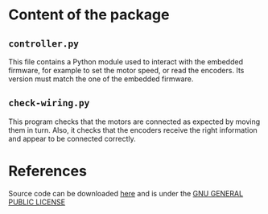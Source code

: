 Content of the package
======================


## `controller.py`

This file contains a Python module used to interact with the embedded
firmware, for example to set the motor speed, or read the encoders.
Its version must match the one of the embedded firmware.

## `check-wiring.py`

This program checks that the motors are connected as expected by
moving them in turn. Also, it checks that the encoders receive the
right information and appear to be connected correctly.

# References

Source code can be downloaded [here](https://discourse.r2.enst.fr/uploads/short-url/6ecuEvdeSzLxuIw4GIsTxpurjrz.gz) and is under the [GNU GENERAL PUBLIC LICENSE](./LICENSE)
